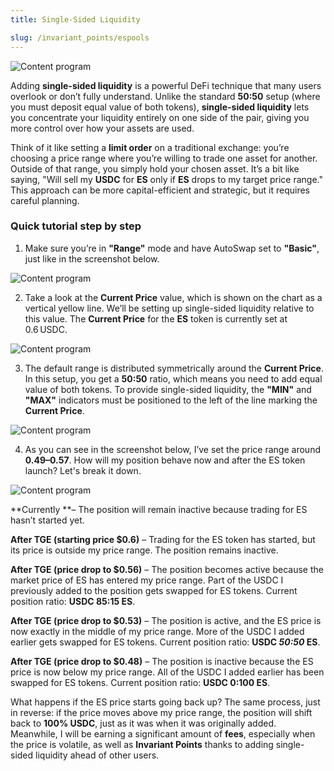 ```yaml
---
title: Single-Sided Liquidity

slug: /invariant_points/espools
---
```


![Content program](/img/docs/app/invariant_points/es5.png)

Adding **single-sided liquidity** is a powerful DeFi technique that many users overlook or don’t fully understand. Unlike the standard **50:50** setup (where you must deposit equal value of both tokens), **single-sided liquidity** lets you concentrate your liquidity entirely on one side of the pair, giving you more control over how your assets are used.

Think of it like setting a **limit order** on a traditional exchange: you’re choosing a price range where you’re willing to trade one asset for another. Outside of that range, you simply hold your chosen asset. It’s a bit like saying, "Will sell my **USDC** for **ES** only if **ES** drops to my target price range." This approach can be more capital-efficient and strategic, but it requires careful planning.

### Quick tutorial step by step

1. Make sure you’re in **"Range"** mode and have AutoSwap set to **"Basic"**, just like in the screenshot below.

![Content program](/img/docs/app/invariant_points/es1.jpg)

2. Take a look at the **Current Price** value, which is shown on the chart as a vertical yellow line. We’ll be setting up single-sided liquidity relative to this value. The **Current Price** for the **ES** token is currently set at 0.6 USDC.

![Content program](/img/docs/app/invariant_points/es4.jpg)

3. The default range is distributed symmetrically around the **Current Price**. In this setup, you get a **50:50** ratio, which means you need to add equal value of both tokens. To provide single-sided liquidity, the **"MIN"** and **"MAX"** indicators must be positioned to the left of the line marking the **Current Price**.

![Content program](/img/docs/app/invariant_points/es3.jpg)

4. As you can see in the screenshot below, I’ve set the price range around **$0.49–$0.57**. How will my position behave now and after the ES token launch? Let's break it down.

![Content program](/img/docs/app/invariant_points/es2.jpg)

**Currently **– The position will remain inactive because trading for ES hasn’t started yet.

**After TGE (starting price $0.6)** – Trading for the ES token has started, but its price is outside my price range. The position remains inactive.

**After TGE (price drop to $0.56)** – The position becomes active because the market price of ES has entered my price range. Part of the USDC I previously added to the position gets swapped for ES tokens. Current position ratio: **USDC 85:15 ES**.

**After TGE (price drop to $0.53)** – The position is active, and the ES price is now exactly in the middle of my price range. More of the USDC I added earlier gets swapped for ES tokens. Current position ratio: **USDC _50:50_ ES**.

**After TGE (price drop to $0.48)** – The position is inactive because the ES price is now below my price range. All of the USDC I added earlier has been swapped for ES tokens. Current position ratio: **USDC 0:100 ES**.

What happens if the ES price starts going back up? The same process, just in reverse: if the price moves above my price range, the position will shift back to **100% USDC**, just as it was when it was originally added. Meanwhile, I will be earning a significant amount of **fees**, especially when the price is volatile, as well as **Invariant Points** thanks to adding single-sided liquidity ahead of other users.
